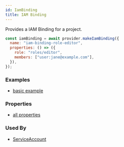 ```yaml
---
id: IamBinding
title: IAM Binding
---
```


Provides a IAM Binding for a project.

```js
const iamBinding = await provider.makeIamBinding({
  name: "iam-binding-role-editor",
  properties: () => ({
    role: "roles/editor",
    members: ["user:jane@example.com"],
  }),
});
```

### Examples

- [basic example](https://github.com/FredericHeem/grucloud/blob/master/examples/google/iam/iac.js#L7)

### Properties

- [all properties](https://cloud.google.com/compute/docs/reference/rest/v1/addresses/insert#request-body)

### Used By

- [ServiceAccount](../Compute/ServiceAccount)
